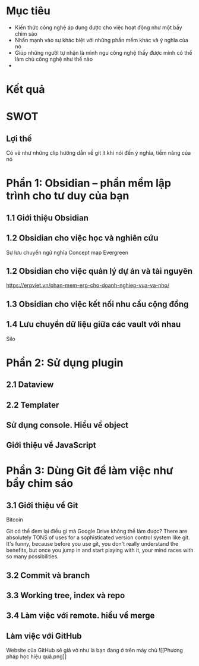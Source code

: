 # Mục tiêu
- Kiến thức công nghệ áp dụng được cho việc hoạt động như một bầy chim sáo
- Nhấn mạnh vào sự khác biệt với những phần mềm khác và ý nghĩa của nó
- Giúp những người tự nhận là mình ngu công nghệ thấy được mình có thể làm chủ công nghệ như thế nào
- 
# Kết quả

# SWOT
## Lợi thế
Có vẻ như những clip hướng dẫn về git ít khi nói đến ý nghĩa, tiềm năng của nó

# Phần 1: Obsidian – phần mềm lập trình cho tư duy của bạn
## 1.1 Giới thiệu Obsidian
## 1.2 Obsidian cho việc học và nghiên cứu
Sự lưu chuyển ngữ nghĩa
Concept map
Evergreen
## 1.2 Obsidian cho việc quản lý dự án và tài nguyên
https://erpviet.vn/phan-mem-erp-cho-doanh-nghiep-vua-va-nho/
## 1.3 Obsidian cho việc kết nối nhu cầu cộng đồng
## 1.4 Lưu chuyển dữ liệu giữa các vault với nhau
Silo

# Phần 2: Sử dụng plugin
## 2.1 Dataview 
## 2.2 Templater
## Sử dụng console. Hiểu về object  
## Giới thiệu về JavaScript

# Phần 3: Dùng Git để làm việc như bầy chim sáo
## 3.1 Giới thiệu về Git
Bitcoin

Git có thể đem lại điều gì mà Google Drive không thể làm được?
There are absolutely TONS of uses for a sophisticated version control system like git. It's funny, because before you use git, you don't really understand the benefits, but once you jump in and start playing with it, your mind races with so many possibilities. 
## 3.2 Commit và branch
## 3.3 Working tree, index và repo
## 3.4 Làm việc với remote. hiểu về merge
## Làm việc với GitHub
Website của GitHub sẽ giả vờ như là bạn đang ở trên máy chủ
![[Phương pháp học hiệu quả.png]]
